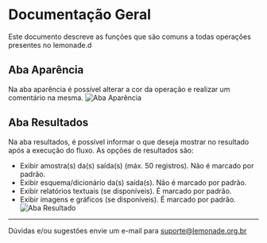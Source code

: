 # Documentação Geral
Este documento descreve as funções que são comuns a todas operações presentes no lemonade.d

## Aba Aparência
Na aba aparência é possível alterar a cor da operação e realizar um comentário na mesma.
![Aba Aparência](/img/spark/documentacao_geral/documentacao_geral/image1.png)

## Aba Resultados
Na aba resultados, é possível informar o que deseja mostrar no resultado após a execução do fluxo. As opções de resultados são:
- Exibir amostra(s) da(s) saída(s) (máx. 50 registros). Não é marcado por padrão.
- Exibir esquema/dicionário da(s) saída(s). Não é marcado por padrão.
- Exibir relatórios textuais (se disponíveis). É marcado por padrão.
- Exibir imagens e gráficos (se disponíveis). É marcado por padrão.
![Aba Resultado](/img/spark/documentacao_geral/documentacao_geral/image2.png)

-----

Dúvidas e/ou sugestões envie um e-mail para suporte@lemonade.org.br
